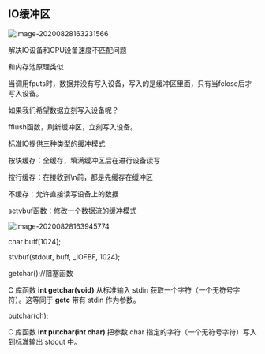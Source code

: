 ## IO缓冲区

![image-20200828163231566](C:\Users\xuyingfeng\AppData\Roaming\Typora\typora-user-images\image-20200828163231566.png)

解决IO设备和CPU设备速度不匹配问题

和内存池原理类似

当调用fputs时，数据并没有写入设备，写入的是缓冲区里面，只有当fclose后才写入设备。

如果我们希望数据立刻写入设备呢？

fflush函数，刷新缓冲区，立刻写入设备。

标准IO提供三种类型的缓冲模式

按块缓存：全缓存，填满缓冲区后在进行设备读写

按行缓存：在接收到\n前，都是先缓存在缓冲区

不缓存：允许直接读写设备上的数据

setvbuf函数：修改一个数据流的缓冲模式

![image-20200828163945774](C:\Users\xuyingfeng\AppData\Roaming\Typora\typora-user-images\image-20200828163945774.png)

char buff[1024];

stvbuf(stdout, buff, _IOFBF, 1024);



getchar();//阻塞函数

C 库函数 **int getchar(void)** 从标准输入 stdin 获取一个字符（一个无符号字符）。这等同于 **getc** 带有 stdin 作为参数。

putchar(ch);

C 库函数 **int putchar(int char)** 把参数 char 指定的字符（一个无符号字符）写入到标准输出 stdout 中。
